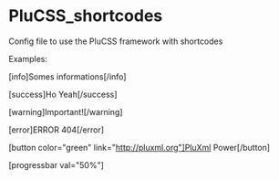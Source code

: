 PluCSS_shortcodes
=================

Config file to use the PluCSS framework with shortcodes

Examples:

[info]Somes informations[/info]

[success]Ho Yeah[/success]

[warning]Important![/warning]

[error]ERROR 404[/error]

[button color="green" link="http://pluxml.org"]PluXml Power[/button]

[progressbar val="50%"]
